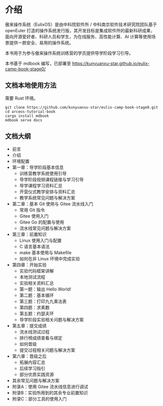 # 介绍

傲来操作系统（EulixOS）是由中科院软件所 / 中科南京软件技术研究院团队基于 openEuler 打造的操作系统发行版，其开发目标是集成软件所的最新科研成果，面向开源爱好者、科研人员和学生，为在线服务、高性能计算、AI 计算等使用场景提供一款安全、易用的操作系统。



本书用于为参与傲来操作系统训练营的学员提供导学阶段学习引导。

本书基于 mdbook 编写，已部署至 https://kunyuanxu-star.github.io/eulix-camp-book-stage0/

## 文档本地使用方法

需要 Rust 环境。

```shell
git clone https://github.com/kunyuanxu-star/eulix-camp-book-stage0.git
cd arceos-tutorial-book
cargo install mdbook
mdbook serve docs
```

## 文档大纲

- 前言
- 介绍
- 环境配置
- 第一章：导学阶段基本信息
  - 训练营教学系统使用引导
  - 导学阶段视频课程链接与学习引导
  - 导学课程学习资料汇总
  - 开营仪式教学安排与资料汇总
  - 教学系统常见问题与解决方案
- 第二章：基本 Git 使用与 Gitee 流水线入门
  - 常用 Git 指令
  - Gitee 使用入门
  - Gitee Go 的配置与使用
  - 流水线常见问题与解决方案
- 第三章：前置知识
  - Linux 使用入门与配置
  - C 语言基本语法
  - make 基本使用与 Makefile
  - 如何在非 Linux 环境中完成实验
- 第四章：开始实验
  - 实验代码框架讲解
  - 本地测试流程
  - 实验相关资料汇总
  - 第一题：输出 Hello World!
  - 第二题：基本循环
  - 第三题：打印九九乘法表
  - 第四题：求素数
  - 第五题：约瑟夫环
  - 导学阶段实验相关问题与解决方案
- 第五章：提交成绩
  - 流水线测试过程
  - 排行榜成绩查看与绑定
  - 如何晋级
  - 提交过程相关问题与解决方案
- 第六章：晋级之后
  - 拓展内容汇总
  - 后续学习指引
  - 部分优质实践资源
- 其余常见问题与解决方案
- 附录A：使用 Gitee 流水线信息进行调试
- 附录B：实验所用到的其余专业前置知识
- 附录C：部分工具的使用入门
